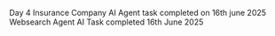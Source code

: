 Day 4
Insurance Company AI Agent task completed on 16th june 2025
Websearch Agent AI Task completed 16th June 2025
